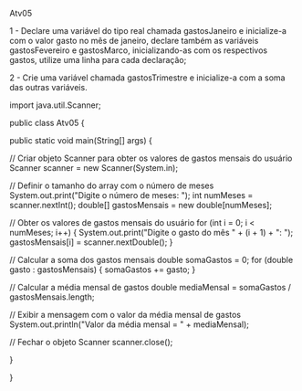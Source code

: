 Atv05

1 - Declare uma variável do tipo real chamada gastosJaneiro e inicialize-a com o valor gasto no mês de janeiro, declare também as variáveis gastosFevereiro e gastosMarco, inicializando-as com os respectivos gastos, utilize uma linha para cada declaração;

2 - Crie uma variável chamada gastosTrimestre e inicialize-a com a soma das outras variáveis.

import java.util.Scanner;

public class Atv05 {

public static void main(String[] args) {

// Criar objeto Scanner para obter os valores de gastos mensais do usuário
Scanner scanner = new Scanner(System.in);

// Definir o tamanho do array com o número de meses
System.out.print("Digite o número de meses: ");
int numMeses = scanner.nextInt();
double[] gastosMensais = new double[numMeses];

// Obter os valores de gastos mensais do usuário
for (int i = 0; i < numMeses; i++) {
    System.out.print("Digite o gasto do mês " + (i + 1) + ": ");
    gastosMensais[i] = scanner.nextDouble();
}

// Calcular a soma dos gastos mensais
double somaGastos = 0;
for (double gasto : gastosMensais) {
    somaGastos += gasto;
}

// Calcular a média mensal de gastos
double mediaMensal = somaGastos / gastosMensais.length;

// Exibir a mensagem com o valor da média mensal de gastos
System.out.println("Valor da média mensal = " + mediaMensal);

// Fechar o objeto Scanner
scanner.close();

}

}
